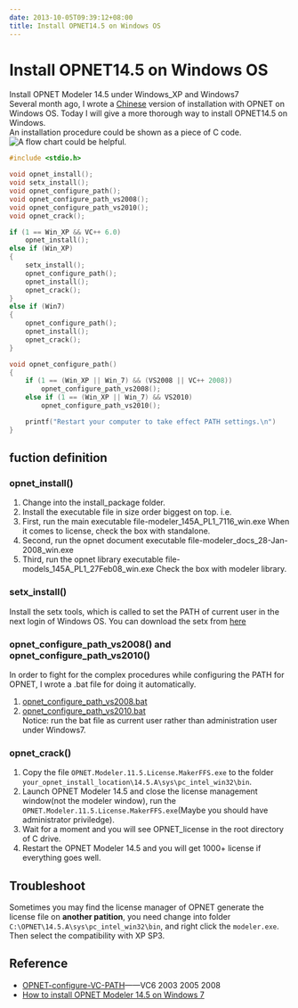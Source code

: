 ```yaml
---
date: 2013-10-05T09:39:12+08:00
title: Install OPNET14.5 on Windows OS
---
```


# Install OPNET14.5 on Windows OS

Install OPNET Modeler 14.5 under Windows_XP and Windows7  
Several month ago, I wrote a [Chinese](http://126.am/uGltr3) version of installation with OPNET on Windows OS. Today I will give a more thorough way to install OPNET14.5 on Windows.    
An installation procedure could be shown as a piece of C code.  
![A flow chart](http://7xojrx.com1.z0.glb.clouddn.com/images/misc/opnet_install.jpg) could be helpful.  

```c
#include <stdio.h>

void opnet_install();
void setx_install();
void opnet_configure_path();
void opnet_configure_path_vs2008();
void opnet_configure_path_vs2010();
void opnet_crack();

if (1 == Win_XP && VC++ 6.0)  
    opnet_install();  
else if (Win_XP) 
{
    setx_install();
    opnet_configure_path();
    opnet_install();
    opnet_crack();
}
else if (Win7)
{
    opnet_configure_path();
    opnet_install();
    opnet_crack();
}

void opnet_configure_path()
{
    if (1 == (Win_XP || Win_7) && (VS2008 || VC++ 2008)) 
        opnet_configure_path_vs2008();
    else if (1 == (Win_XP || Win_7) && VS2010) 
        opnet_configure_path_vs2010();

    printf("Restart your computer to take effect PATH settings.\n")
}
```

## fuction definition 
### opnet_install()  

1. Change into the install_package folder.  
1. Install the executable file in size order biggest on top. i.e.  
1. First, run the main executable file-modeler_145A_PL1_7116_win.exe When it comes to license, check the box with standalone.  
1. Second, run the opnet document executable file-modeler_docs_28-Jan-2008_win.exe  
1. Third, run the opnet library executable file-models_145A_PL1_27Feb08_win.exe Check the box with modeler library.  

### setx_install()  
Install the setx tools, which is called to set the PATH of current user in the next login of Windows OS. You can download the setx from [here](http://db.tt/nTfoGgtB) 

### opnet_configure_path_vs2008() and opnet_configure_path_vs2010()  
In order to fight for the complex procedures while configuring the PATH for OPNET, I wrote a .bat file for doing it automatically.  
1. [opnet_configure_path_vs2008.bat](https://dl.dropboxusercontent.com/u/54487077/blog/opnet-vs2008.bat)  
2. [opnet_configure_path_vs2010.bat](https://dl.dropboxusercontent.com/u/54487077/blog/opnet-vs2010.bat)  
Notice: run the bat file as current user rather than administration user under Windows7.  

### opnet_crack()  
1. Copy the file `OPNET.Modeler.11.5.License.MakerFFS.exe` to the folder `your_opnet_install_location\14.5.A\sys\pc_intel_win32\bin`.  
1. Launch OPNET Modeler 14.5 and close the license management window(not the modeler window), run the `OPNET.Modeler.11.5.License.MakerFFS.exe`(Maybe you should have administrator priviledge).  
1. Wait for a moment and you will see OPNET_license in the root directory of C drive.  
1. Restart the OPNET Modeler 14.5 and you will get 1000+ license if everything goes well.  

## Troubleshoot  
Sometimes you may find the license manager of OPNET generate the license file on **another patition**, you need change into folder `C:\OPNET\14.5.A\sys\pc_intel_win32\bin`, and right click the `modeler.exe`. Then select the compatibility with XP SP3.  

## Reference  
* [OPNET-configure-VC-PATH](http://db.tt/7YdSKESL)——VC6 2003 2005 2008  
* [How to install OPNET Modeler 14.5 on Windows 7](http://db.tt/R9vulOHp)